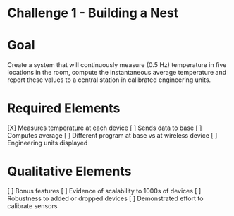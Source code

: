 # Challenge 1 - Building a Nest

# Goal
Create a system that will continuously measure (0.5 Hz) temperature in five locations in the room, compute the instantaneous average temperature and report these values to a central station in calibrated engineering units.

# Required Elements
[X] Measures temperature at each device
[ ] Sends data to base 
[ ] Computes average
[ ] Different program at base vs at wireless device
[ ] Engineering units displayed

# Qualitative Elements
[ ] Bonus features
[ ] Evidence of scalability to 1000s of devices
[ ] Robustness to added or dropped devices
[ ] Demonstrated effort to calibrate sensors
